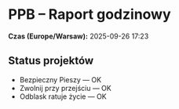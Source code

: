 # PPB – Raport godzinowy
**Czas (Europe/Warsaw):** 2025-09-26 17:23

## Status projektów
- Bezpieczny Pieszy — OK
- Zwolnij przy przejściu — OK
- Odblask ratuje życie — OK

